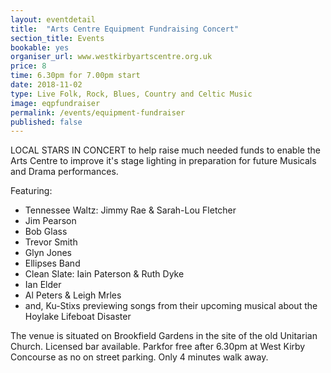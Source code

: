 ```yaml
---
layout: eventdetail
title:  "Arts Centre Equipment Fundraising Concert"
section_title: Events
bookable: yes
organiser_url: www.westkirbyartscentre.org.uk
price: 8
time: 6.30pm for 7.00pm start
date: 2018-11-02
type: Live Folk, Rock, Blues, Country and Celtic Music
image: eqpfundraiser
permalink: /events/equipment-fundraiser
published: false
---
```


LOCAL STARS IN CONCERT to help raise much needed funds to enable the Arts Centre to improve it's stage lighting in preparation for future Musicals and Drama performances.

Featuring:
- Tennessee Waltz: Jimmy Rae & Sarah-Lou Fletcher
- Jim Pearson
- Bob Glass
- Trevor Smith
- Glyn Jones
- Ellipses Band
- Clean Slate: Iain Paterson & Ruth Dyke
- Ian Elder
- Al Peters & Leigh Mrles
- and, Ku-Stixs previewing songs from their upcoming musical about the Hoylake Lifeboat Disaster

The venue is situated on Brookfield Gardens in the site of the old Unitarian Church. Licensed bar available. Parkfor free after 6.30pm at West Kirby Concourse as no on street parking. Only 4 minutes walk away.
